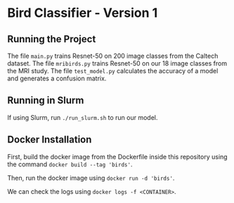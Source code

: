 # Bird Classifier - Version 1
## Running the Project
The file `main.py` trains Resnet-50 on 200 image classes from the Caltech dataset.
The file `mribirds.py` trains Resnet-50 on our 18 image classes from the MRI study.
The file `test_model.py` calculates the accuracy of a model and generates a confusion matrix.

## Running in Slurm
If using Slurm, run `./run_slurm.sh` to run our model.

## Docker Installation
First, build the docker image from the Dockerfile inside this repository using the command `docker build --tag 'birds'`.

Then, run the docker image using `docker run -d 'birds'`.

We can check the logs using `docker logs -f <CONTAINER>`.
